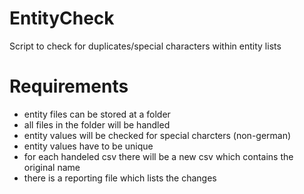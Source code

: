 # EntityCheck
Script to check for duplicates/special characters within entity lists


# Requirements
+ entity files can be stored at a folder
+ all files in the folder will be handled
+ entity values will be checked for special charcters (non-german)
+ entity values have to be unique
+ for each handeled csv there will be a new csv which contains the original name
+ there is a reporting file which lists the changes
